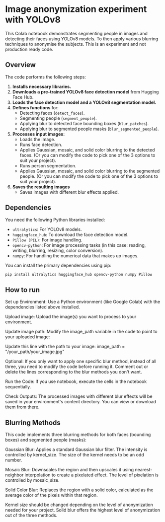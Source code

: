 # Image anonymization experiment with YOLOv8

This Colab notebook demonstrates segmenting people in images and detecting their faces using YOLOv8 models. To then apply various blurring techniques to anonymise the subjects. This is an experiment and not production ready code. 

## Overview

The code performs the following steps:
1.  **Installs necessary libraries.**
2.  **Downloads a pre-trained YOLOv8 face detection model** from Hugging Face Hub.
3.  **Loads the face detection model and a YOLOv8 segmentation model.**
4.  **Defines functions** for:
    * Detecting faces (`detect_faces`).
    * Segmenting people (`segment_people`).
    * Applying blur to detected face bounding boxes (`blur_patches`).
    * Applying blur to segmented people masks (`blur_segmented_people`).
5.  **Processes input images:**
    * Loads the image.
    * Runs face detection.
    * Applies Gaussian, mosaic, and solid color blurring to the detected faces.
        (Or you can modify the code to pick one of the 3 options to suit your project).
    * Runs person segmentation.
    * Applies Gaussian, mosaic, and solid color blurring to the segmented people.
        (Or you can modify the code to pick one of the 3 options to suit your project).
6.  **Saves the resulting images** 
    * Saves images with different blur effects applied.

## Dependencies

You need the following Python libraries installed:

* `ultralytics`: For YOLOv8 models.
* `huggingface_hub`: To download the face detection model.
* `Pillow (PIL)`: For image handling.
* `opencv-python`: For image processing tasks (in this case: reading, writing, blurring, resizing, color conversion).
* `numpy`: For handling the numerical data that makes up images.

You can install the primary dependencies using pip:

```bash
pip install ultralytics huggingface_hub opencv-python numpy Pillow
``` 

## How to run
Set up Environment: Use a Python environment (like Google Colab) with the dependencies listed above installed.

Upload image: Upload the image(s) you want to process to your environment.

Update image path: Modify the image_path variable in the code to point to your uploaded image:

Update this line with the path to your image: image_path = "/your_path/your_image.jpg"

Optional: If you only want to apply one specific blur method, instead of all three, you need to modify the code before running it. Comment out or delete the lines corresponding to the blur methods you don't want.

Run the Code: If you use notebook, execute the cells in the notebook sequentially.

Check Outputs: The processed images with different blur effects will be saved in your environment's content directory. You can view or download them from there.

## Blurring Methods

This code implements three blurring methods for both faces (bounding boxes) and segmented people (masks):

Gaussian Blur: Applies a standard Gaussian blur filter. The intensity is controlled by kernel_size. The size of the kernel needs to be an odd number. 

Mosaic Blur: Downscales the region and then upscales it using nearest-neighbor interpolation to create a pixelated effect. The level of pixelation is controlled by mosaic_size.

Solid Color Blur: Replaces the region with a solid color, calculated as the average color of the pixels within that region.

Kernel size should be changed depending on the level of anonymization needed for your project. 
Solid blur offers the highest level of anonymization out of the three methods. 
